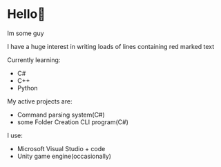 # Hello👋
Im some guy

I have a huge interest in writing loads of lines containing red marked text

Currently learning:
* C#
* C++
* Python

My active projects are:
* Command parsing system(C#)
* some Folder Creation CLI program(C#) 

I use:
* Microsoft Visual Studio + code
* Unity game engine(occasionally) 
